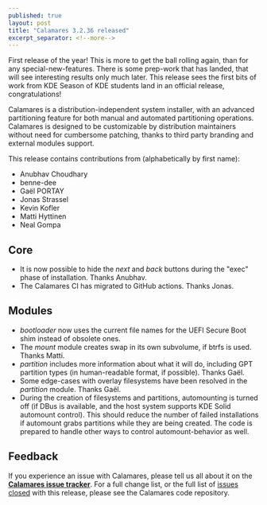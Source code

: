 ```yaml
---
published: true
layout: post
title: "Calamares 3.2.36 released"
excerpt_separator: <!--more-->
---
```


First release of the year! This is more to get the ball rolling again, than 
for any special-new-features. There is some prep-work that has landed, that 
will see interesting results only much later.
This release sees the first bits of work from KDE Season of KDE students
land in an official release, congratulations!

Calamares is a distribution-independent system installer, with an advanced
partitioning feature for both manual and automated partitioning operations.
Calamares is designed to be customizable by distribution maintainers without
need for cumbersome patching, thanks to third party branding and external
modules support.

<!--more-->

This release contains contributions from (alphabetically by first name):
 - Anubhav Choudhary
 - benne-dee
 - Gaël PORTAY
 - Jonas Strassel
 - Kevin Kofler
 - Matti Hyttinen
 - Neal Gompa

## Core ##
 - It is now possible to hide the *next* and *back* buttons during
   the "exec" phase of installation. Thanks Anubhav.
 - The Calamares CI has migrated to GitHub actions. Thanks Jonas.

## Modules ##
 - *bootloader* now uses the current file names for the UEFI Secure Boot
   shim instead of obsolete ones.
 - The *mount* module creates swap in its own subvolume, if btrfs is used.
   Thanks Matti.
 - *partition* includes more information about what it will do, including
   GPT partition types (in human-readable format, if possible). Thanks Gaël.
 - Some edge-cases with overlay filesystems have been resolved in the
   *partition* module. Thanks Gaël.
 - During the creation of filesystems and partitions, automounting is
   turned off (if DBus is available, and the host system supports
   KDE Solid automount control). This should reduce the number of
   failed installations if automount grabs partitions while they are
   being created. The code is prepared to handle other ways to control
   automount-behavior as well.


## Feedback ##

If you experience an issue with Calamares, please tell us all about it
on the [**Calamares issue tracker**][1]. For a full change list, or
the full list of [issues closed][2] with this release, please see the
Calamares code repository.

[1]: https://github.com/calamares/calamares/issues
[2]: https://github.com/calamares/calamares/issues?q=milestone%3Av3.2.36
